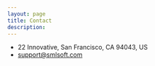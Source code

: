 ```yaml
---
layout: page
title: Contact
description: 
---
```

<div>
                        <ul class="list-unstyled li-space-lg p-small">
                            <li class="media">
                                <i class="fas fa-map-marker-alt"></i>
                                <div class="media-body">22 Innovative, San Francisco, CA 94043, US</div>
                            </li>
                            <li class="media">
                                <i class="fas fa-envelope"></i>
                                <div class="media-body"><a class="white" href="mailto:contact@tivo.com">support@smlsoft.com</a> </div>
                            </li>
                        </ul>
</div>                    